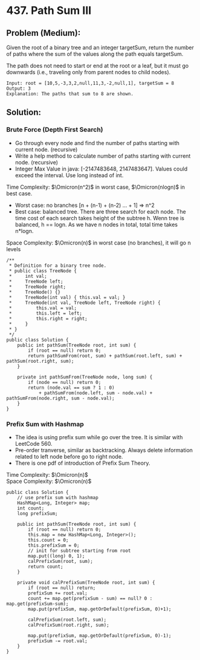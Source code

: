 # 437. Path Sum III
## Problem (Medium):
Given the root of a binary tree and an integer targetSum, return the number of paths where the sum of the values along the path equals targetSum.

The path does not need to start or end at the root or a leaf, but it must go downwards (i.e., traveling only from parent nodes to child nodes).

```
Input: root = [10,5,-3,3,2,null,11,3,-2,null,1], targetSum = 8
Output: 3
Explanation: The paths that sum to 8 are shown.
```
## Solution:
### Brute Force (Depth First Search)
* Go through every node and find the number of paths starting with current node. (recursive)
* Write a help method to calculate number of paths starting with current node. (recursive)
* Integer Max Value in java: [-2147483648, 2147483647]. Values could exceed the interval. Use long instead of int.

Time Complexity: $\Omicron(n^2)$ in worst case,  $\Omicron(nlogn)$ in best case. 
* Worst case: no branches [n + (n-1) + (n-2) ... + 1] => n^2
* Best case: balanced tree. There are three search for each node. The time cost of each search takes height of the subtree h. Wenn tree is balanced, h == logn. As we have n nodes in total, total time takes n*logn.<br />
  
Space Complexity: $\Omicron(n)$ in worst case (no branches), it will go n levels <br />

```
/**
 * Definition for a binary tree node.
 * public class TreeNode {
 *     int val;
 *     TreeNode left;
 *     TreeNode right;
 *     TreeNode() {}
 *     TreeNode(int val) { this.val = val; }
 *     TreeNode(int val, TreeNode left, TreeNode right) {
 *         this.val = val;
 *         this.left = left;
 *         this.right = right;
 *     }
 * }
 */
public class Solution {
    public int pathSum(TreeNode root, int sum) {
        if (root == null) return 0;
        return pathSumFrom(root, sum) + pathSum(root.left, sum) + pathSum(root.right, sum);
    }
    
    private int pathSumFrom(TreeNode node, long sum) {
        if (node == null) return 0;
        return (node.val == sum ? 1 : 0) 
            + pathSumFrom(node.left, sum - node.val) + pathSumFrom(node.right, sum - node.val);
    }
}
```
### Prefix Sum with Hashmap

* The idea is using prefix sum while go over the tree. It is similar with LeetCode 560.
* Pre-order tranverse, similar as backtracking. Always delete information related to left node before go to right node.
* There is one pdf of introduction of Prefix Sum Theory. 

Time Complexity: $\Omicron(n)$ <br />
Space Complexity: $\Omicron(n)$ <br />

```
public class Solution {
    // use prefix sum with hashmap
    HashMap<Long, Integer> map;
    int count;
    long prefixSum;
    
    public int pathSum(TreeNode root, int sum) {
        if (root == null) return 0;
        this.map = new HashMap<Long, Integer>();
        this.count = 0;
        this.prefixSum = 0;
        // init for subtree starting from root
        map.put((long) 0, 1);
        calPrefixSum(root, sum);
        return count;
    }
    
    private void calPrefixSum(TreeNode root, int sum) {
        if (root == null) return;
        prefixSum += root.val;
        count += map.get(prefixSum - sum) == null? 0 : map.get(prefixSum-sum);
        map.put(prefixSum, map.getOrDefault(prefixSum, 0)+1); 
        
        calPrefixSum(root.left, sum);
        calPrefixSum(root.right, sum);
        
        map.put(prefixSum, map.getOrDefault(prefixSum, 0)-1);
        prefixSum -= root.val;
    }
}
```